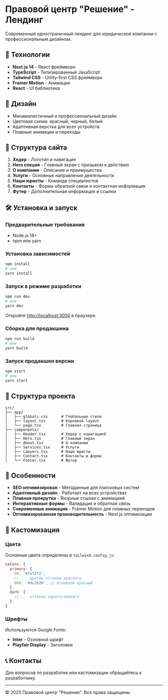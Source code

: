 # Правовой центр "Решение" - Лендинг

Современный одностраничный лендинг для юридической компании с профессиональным дизайном.

## 🚀 Технологии

- **Next.js 14** - React фреймворк
- **TypeScript** - Типизированный JavaScript
- **Tailwind CSS** - Utility-first CSS фреймворк
- **Framer Motion** - Анимации
- **React** - UI библиотека

## 🎨 Дизайн

- Минималистичный и профессиональный дизайн
- Цветовая схема: красный, черный, белый
- Адаптивная верстка для всех устройств
- Плавные анимации и переходы

## 📱 Структура сайта

1. **Хедер** - Логотип и навигация
2. **Hero секция** - Главный экран с призывом к действию
3. **О компании** - Описание и преимущества
4. **Услуги** - Основные направления деятельности
5. **Наши юристы** - Команда специалистов
6. **Контакты** - Форма обратной связи и контактная информация
7. **Футер** - Дополнительная информация и ссылки

## 🛠 Установка и запуск

### Предварительные требования

- Node.js 18+ 
- npm или yarn

### Установка зависимостей

```bash
npm install
# или
yarn install
```

### Запуск в режиме разработки

```bash
npm run dev
# или
yarn dev
```

Откройте [http://localhost:3000](http://localhost:3000) в браузере.

### Сборка для продакшена

```bash
npm run build
# или
yarn build
```

### Запуск продакшен версии

```bash
npm start
# или
yarn start
```

## 📁 Структура проекта

```
src/
├── app/
│   ├── globals.css      # Глобальные стили
│   ├── layout.tsx       # Корневой layout
│   └── page.tsx         # Главная страница
├── components/
│   ├── Header.tsx       # Хедер с навигацией
│   ├── Hero.tsx         # Главный экран
│   ├── About.tsx        # О компании
│   ├── Services.tsx     # Услуги
│   ├── Lawyers.tsx      # Наши юристы
│   ├── Contact.tsx      # Контакты и форма
│   └── Footer.tsx       # Футер
```

## 🎯 Особенности

- **SEO оптимизирован** - Метаданные для поисковых систем
- **Адаптивный дизайн** - Работает на всех устройствах
- **Плавная прокрутка** - Якорные ссылки с анимацией
- **Интерактивные формы** - Валидация и обратная связь
- **Современные анимации** - Framer Motion для плавных переходов
- **Оптимизированная производительность** - Next.js оптимизации

## 🎨 Кастомизация

### Цвета

Основные цвета определены в `tailwind.config.js`:

```javascript
colors: {
  primary: {
    50: '#fef2f2',
    // ... другие оттенки красного
    600: '#dc2626', // Основной красный
  },
  dark: {
    // ... оттенки серого/черного
  }
}
```

### Шрифты

Используются Google Fonts:
- **Inter** - Основной шрифт
- **Playfair Display** - Заголовки

## 📞 Контакты

Для вопросов по разработке или кастомизации обращайтесь к разработчику.

---

© 2025 Правовой центр "Решение". Все права защищены. 